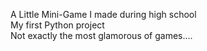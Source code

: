 A Little Mini-Game I made during high school <br>
My first Python project <br>
Not exactly the most glamorous of games.... 
